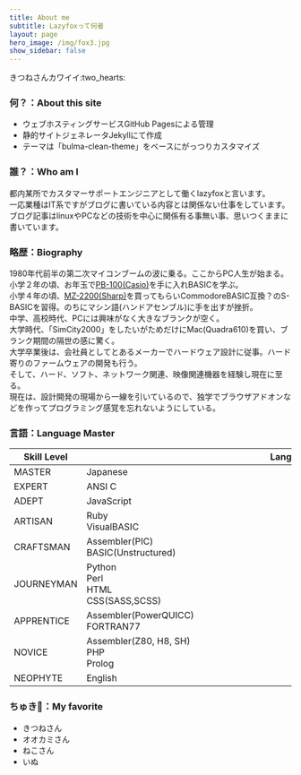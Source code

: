 ```yaml
---
title: About me
subtitle: Lazyfoxって何者
layout: page
hero_image: /img/fox3.jpg
show_sidebar: false
---
```


<div class="content is-large">きつねさんカワイイ:two_hearts:</div>

### 何？：About this site
* ウェブホスティングサービスGitHub Pagesによる管理
* 静的サイトジェネレータJekyllにて作成
* テーマは「bulma-clean-theme」をベースにがっつりカスタマイズ

### 誰？：Who am I
都内某所でカスタマーサポートエンジニアとして働くlazyfoxと言います。  
一応業種はIT系ですがブログに書いている内容とは関係ない仕事をしています。  
ブログ記事はlinuxやPCなどの技術を中心に関係有る事無い事、思いつくままに書いています。

### 略歴：Biography
1980年代前半の第二次マイコンブームの波に乗る。ここからPC人生が始まる。  
小学２年の頃、お年玉で[PB-100(Casio)](https://ja.wikipedia.org/wiki/PB-100)を手に入れBASICを学ぶ。  
小学４年の頃、[MZ-2200(Sharp)](https://ja.wikipedia.org/wiki/MZ-2000#MZ-2200)を買ってもらいCommodoreBASIC互換？のS-BASICを習得。のちにマシン語(ハンドアセンブル)に手を出すが挫折。  
中学、高校時代、PCには興味がなく大きなブランクが空く。  
大学時代、「SimCity2000」をしたいがためだけにMac(Quadra610)を買い、ブランク期間の隔世の感に驚く。  
大学卒業後は、会社員としてとあるメーカーでハードウェア設計に従事。ハード寄りのファームウェアの開発も行う。  
そして、ハード、ソフト、ネットワーク関連、映像関連機器を経験し現在に至る。  
現在は、設計開発の現場から一線を引いているので、独学でブラウザアドオンなどを作ってプログラミング感覚を忘れないようにしている。

### 言語：Language Master

| Skill Level | Language　　　　　　　　　　　　　　　　　　　　　　　　　　　　　　　　　　　　　　　　　|
| ----------- | --------------------------------------------------------------------------- |
| MASTER      | Japanese                                                                    |
| EXPERT      | ANSI C                                                                      |
| ADEPT       | JavaScript                                                                  |
| ARTISAN     | Ruby<br>VisualBASIC                                                         |
| CRAFTSMAN   | Assembler(PIC)<br>BASIC(Unstructured)                                       |
| JOURNEYMAN  | Python<br>Perl<br>HTML<br>CSS(SASS,SCSS)                                    |
| APPRENTICE  | Assembler(PowerQUICC)<br>FORTRAN77                                          |
| NOVICE      | Assembler(Z80, H8, SH)<br>PHP<br>Prolog                                     |
| NEOPHYTE    | English                                                                     |

### ちゅき:sparkling_heart:：My favorite
* きつねさん
* オオカミさん
* ねこさん
* いぬ

